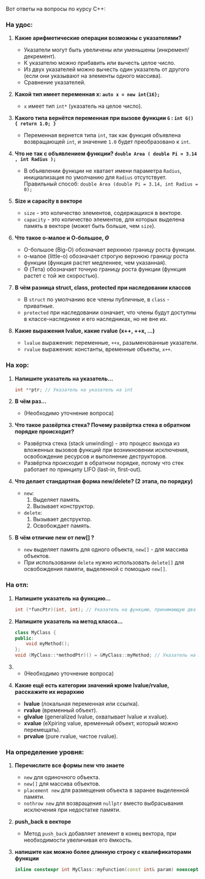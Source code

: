 Вот ответы на вопросы по курсу C++:

### На удос:
1. **Какие арифметические операции возможны с указателями?**
   - Указатели могут быть увеличены или уменьшены (инкремент/декремент).
   - К указателю можно прибавить или вычесть целое число.
   - Из двух указателей можно вычесть один указатель от другого (если они указывают на элементы одного массива).
   - Сравнение указателей.

2. **Какой тип имеет переменная x: `auto x = new int{16};`**
   - `x` имеет тип `int*` (указатель на целое число).

3. **Какого типа вернётся переменная при вызове функции `G` : `int G() { return 1.0; }`**
   - Переменная вернется типа `int`, так как функция объявлена возвращающей `int`, и значение `1.0` будет преобразовано к `int`.

4. **Что не так с объявлением функции? `double Area ( double Pi = 3.14 , int Radius );`**
   - В объявлении функции не хватает имени параметра `Radius`, инициализация по умолчанию для `Radius` отсутствует. Правильный способ: `double Area (double Pi = 3.14, int Radius = 0);`

5. **Size и capacity в векторе**
   - `size` - это количество элементов, содержащихся в векторе.
   - `capacity` - это количество элементов, для которых выделена память в векторе (может быть больше, чем `size`).

6. **Что такое о-малое и О-большое, $\Theta$**
   - O-большое (Big-O) обозначает верхнюю границу роста функции.
   - о-малое (little-o) обозначает строгую верхнюю границу роста функции (функция растет медленнее, чем указанная).
   - Θ (Тета) обозначает точную границу роста функции (функция растет с той же скоростью).

7. **В чём разница struct, class, protected при наследовании классов**
   - В `struct` по умолчанию все члены публичные, в `class` - приватные.
   - `protected` при наследовании означает, что члены будут доступны в классе-наследнике и его наследниках, но не вне их.

8. **Какие выражения lvalue, какие rvalue (x++, ++x, ...)**
   - `lvalue` выражения: переменные, `++x`, разыменованные указатели.
   - `rvalue` выражения: константы, временные объекты, `x++`.

### На хор:
1. **Напишите указатель на указатель...**
   ```cpp
   int **ptr; // Указатель на указатель на int
   ```

2. **В чём раз...**
   - (Необходимо уточнение вопроса)

3. **Что такое развёртка стека? Почему развёртка стека в обратном порядке происходит?**
   - Развёртка стека (stack unwinding) - это процесс выхода из вложенных вызовов функций при возникновении исключения, освобождение ресурсов и выполнение деструкторов.
   - Развёртка происходит в обратном порядке, потому что стек работает по принципу LIFO (last-in, first-out).

4. **Что делает стандартная форма new/delete? (2 этапа, по порядку)**
   - `new`:
     1. Выделяет память.
     2. Вызывает конструктор.
   - `delete`:
     1. Вызывает деструктор.
     2. Освобождает память.

5. **В чём отличие new от new[] ?**
   - `new` выделяет память для одного объекта, `new[]` - для массива объектов.
   - При использовании `delete` нужно использовать `delete[]` для освобождения памяти, выделенной с помощью `new[]`.

### На отл:
1. **Напишите указатель на функцию...**
   ```cpp
   int (*funcPtr)(int, int); // Указатель на функцию, принимающую два int и возвращающую int
   ```

2. **Напишите указатель на метод класса...**
   ```cpp
   class MyClass {
   public:
       void myMethod();
   };
   void (MyClass::*methodPtr)() = &MyClass::myMethod; // Указатель на метод класса MyClass
   ```

3. - (Необходимо уточнение вопроса)

4. **Какие ещё есть категории значений кроме lvalue/rvalue, расскажите их иерархию**
   - **lvalue** (локальная переменная или ссылка).
   - **rvalue** (временный объект).
   - **glvalue** (generalized lvalue, охватывает lvalue и xvalue).
   - **xvalue** (eXpiring value, временный объект, который можно перемещать).
   - **prvalue** (pure rvalue, чистое rvalue).

### На определение уровня:
1. **Перечислите все формы new что знаете**
   - `new` для одиночного объекта.
   - `new[]` для массива объектов.
   - `placement new` для размещения объекта в заранее выделенной памяти.
   - `nothrow new` для возвращения `nullptr` вместо выбрасывания исключения при недостатке памяти.

2. **push_back в векторе**
   - Метод `push_back` добавляет элемент в конец вектора, при необходимости увеличивая его ёмкость.

3. **напишите как можно более длинную строку с квалификаторами функции**
   ```cpp
   inline constexpr int MyClass::myFunction(const int& param) noexcept final;
   ```
